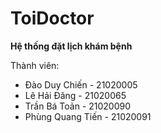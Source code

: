 # ToiDoctor
**Hệ thống đặt lịch khám bệnh**

Thành viên:
  - Đào Duy Chiến - 21020005
  - Lê Hải Đăng - 21020065
  - Trần Bá Toản - 21020090
  - Phùng Quang Tiến - 21020091
